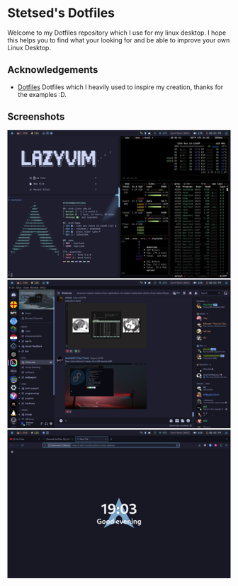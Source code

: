 
# Stetsed's Dotfiles

Welcome to my Dotfiles repository which I use for my linux desktop. I hope this helps you to find what your looking for and be able to improve your own Linux Desktop.


## Acknowledgements

 - [Dotfiles](https://github.com/linuxmobile/hyprland-dots) Dotfiles which I heavily used to inspire my creation, thanks for the examples :D.


## Screenshots
![/.bin/screenshot1.png](/.bin/screenshot1.png)
![/.bin/screenshot2.png](/.bin/screenshot2.png)
![/.bin/screenshot3.png](/.bin/screenshot3.png)
